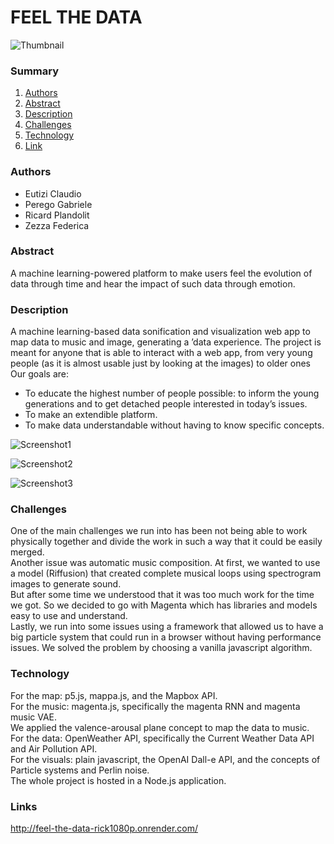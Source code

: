 # FEEL THE DATA 
![Thumbnail](https://github.com/Pego43/CPAC-Project--Feel-The-Data/assets/48025739/19fe9bd8-86c3-4ffd-958b-1dd2ec4969fe)

### Summary
1. [Authors](#authors)
2. [Abstract](#abstract)
3. [Description](#desc)
4. [Challenges](#chal)
5. [Technology](#tec)
6. [Link](#projectlink)

### Authors <a name = "authors"></a>
- Eutizi Claudio
- Perego Gabriele
- Ricard Plandolit
- Zezza Federica


### Abstract <a name = "abstract"></a>
A machine learning-powered platform to make users feel the
evolution of data through time and hear the impact of such data through emotion.

### Description <a name = "desc"></a>
A machine learning-based data sonification and visualization web app to
map data to music and image, generating a ’data experience. The project is meant for
anyone that is able to interact with a web app, from very young people (as it is almost
usable just by looking at the images) to older ones
Our goals are:
  - To educate the highest number of people possible: to inform the young generations and to get detached people interested in today’s issues.
  - To make an extendible platform.
  - To make data understandable without having to know specific concepts.

![Screenshot1](https://github.com/Pego43/CPAC-Project--Feel-The-Data/assets/48025739/2df71dd4-40ff-4536-a23d-6558b74ab881)

![Screenshot2](https://github.com/Pego43/CPAC-Project--Feel-The-Data/assets/48025739/901fa7e6-48d3-4855-bf0b-eb80d69315a9)

![Screenshot3](https://github.com/Pego43/CPAC-Project--Feel-The-Data/assets/48025739/ca8a5a3e-3e84-49d3-9465-97d250965043)

### Challenges <a name = "chall"></a>
One of the main challenges we run into has been not being able to work physically
together and divide the work in such a way that it could be easily merged.  
Another issue was automatic music composition. At first, we wanted to use a model
(Riffusion) that created complete musical loops using spectrogram images to generate
sound.  
But after some time we understood that it was too much work for the time we
got. So we decided to go with Magenta which has libraries and models easy to use and
understand.  
Lastly, we run into some issues using a framework that allowed us to have a big particle
system that could run in a browser without having performance issues. We solved the
problem by choosing a vanilla javascript algorithm.

### Technology <a name = "tec"></a>
For the map: p5.js, mappa.js, and the Mapbox API.  
For the music: magenta.js, specifically the magenta RNN and magenta music VAE.  
We applied the valence-arousal plane concept to map the data to music.  
For the data: OpenWeather API, specifically the Current Weather Data API and Air Pollution API.  
For the visuals: plain javascript, the OpenAI Dall-e API, and the concepts of Particle systems and Perlin noise.  
The whole project is hosted in a Node.js application.

### Links <a name = "projectlink"></a>
http://feel-the-data-rick1080p.onrender.com/

